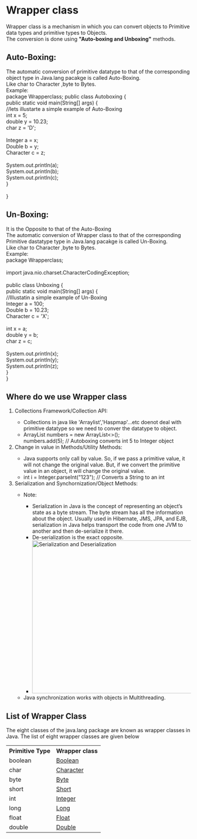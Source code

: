 <h1>⁡⁣⁢⁣Wrapper class⁡</h1>
Wrapper class is a mechanism in which you can convert objects to Primitive data types and primitive types to Objects.<br>
The conversion is done using <b>"Auto-boxing and Unboxing"</b> methods.<br>

<h2>⁡⁣⁢⁣Auto-Boxing:⁡</h2>
The automatic conversion of primitive datatype to that of the corresponding object type in Java.lang pacakge is called Auto-Boxing.<br>
Like char to Character ,byte to Bytes.<br>
Example:<br>
package Wrapperclass;
public class Autoboxing {<br>
    public static void main(String[] args) {<br>
        //lets illustarte a simple example of Auto-Boxing<br>
        int x = 5;<br>
        double y = 10.23;<br>
        char z = 'D';<br>
<br>
        Integer a = x;<br>
        Double b = y;<br>
        Character c = z;<br>
<br>
        System.out.println(a);<br>
        System.out.println(b);<br>
        System.out.println(c);<br>
    }<br>
<br>
}<br>


<h2>⁡⁣⁢⁣Un-Boxing:⁡</h2>
It is the Opposite to that of the Auto-Boxing<br>
The automatic conversion of Wrapper class to that of the  corresponding Primitive dastatype type in Java.lang pacakge is called Un-Boxing.<br>
Like char to Character ,byte to Bytes.<br>
Example:<br>
package Wrapperclass;<br>
<br>
import java.nio.charset.CharacterCodingException;<br>
<br>
public class Unboxing {<br>
    public static void main(String[] args) {<br>
        //Illustatin a simple example of Un-Boxing<br>
        Integer a = 100;<br>
        Double b = 10.23;<br>
        Character c = 'X';<br>
<br>
        int x = a;<br>
        double y = b;<br>
        char z = c;<br>
<br>
        System.out.println(x);<br>
        System.out.println(y);<br>
        System.out.println(z);<br>
    }<br>
}<br>


<h2>⁡⁣⁢⁣Where do we use Wrapper class⁡</h2>
<ol><li>⁡⁢⁣⁣Collections Framework/Collection API:⁡</li>
<ul><li>Collections in java like 'Arraylist','Haspmap'...etc doenot deal with primitive datatype so we need to conver the datatype to object.</li>
<li>ArrayList<Integer> numbers = new ArrayList<>();<br>
numbers.add(5); // Autoboxing converts int 5 to Integer object<br></li>
</ul>
<li>⁡⁢⁣⁣Change in value in Methods/Utility Methods:⁡</li>
<ul><li>Java supports only call by value. So, if we pass a primitive value, it will not change the original value. But, if we convert the primitive value in an object, it will change the original value.</li>
<li>int i = Integer.parseInt("123"); // Converts a String to an int</li></ul>
<li>⁡⁢⁣⁣Serialization and Synchornization/Object Methods:⁡</li>
<ul>
<li>⁡⁢⁢⁢Note:⁡</li>
<ul><li>Serialization in Java is the concept of representing an object’s state as a byte stream. The byte stream has all the information about the object. Usually used in Hibernate, JMS, JPA, and EJB, serialization in Java helps transport the code from one JVM to another and then de-serialize it there.</li>
<li>De-serialization is the exact opposite.</li>
<li><img src="https://media.geeksforgeeks.org/wp-content/cdn-uploads/gq/2016/01/serialize-deserialize-java.png" alt="Serialization and Deserialization" width="629" height="417"></li></ul>
<li>Java synchronization works with objects in Multithreading.</li>
</ul>
</ol>

<h2>⁡⁢⁣⁣⁡⁣⁢⁣List of Wrapper Class⁡⁡</h2>
The eight classes of the java.lang package are known as wrapper classes in Java. The list of eight wrapper classes are given below
<table class="alt" style="height: auto !important;">
<tbody><tr><th>Primitive Type</th><th>Wrapper class</th></tr>
<tr><td>boolean</td><div class="google-auto-placed ap_container" style="width: 100%; height: auto; clear: both; text-align: center;"><ins data-ad-format="auto" class="adsbygoogle adsbygoogle-noablate" data-ad-client="ca-pub-4699858549023382" data-adsbygoogle-status="done" style="display: block; margin: auto; background-color: transparent; height: 0px;" data-ad-status="unfilled"><div id="aswift_2_host" style="border: none; height: 0px; width: 325px; margin: 0px; padding: 0px; position: relative; visibility: visible; background-color: transparent; display: inline-block; overflow: hidden; opacity: 0;"><iframe id="aswift_2" name="aswift_2" browsingtopics="true" style="left: 0px; position: absolute; top: 0px; border: 0px; width: 325px; height: 0px;" sandbox="allow-forms allow-popups allow-popups-to-escape-sandbox allow-same-origin allow-scripts allow-top-navigation-by-user-activation" width="325" height="0" frameborder="0" marginwidth="0" marginheight="0" vspace="0" hspace="0" allowtransparency="true" scrolling="no" allow="attribution-reporting; run-ad-auction" src="https://googleads.g.doubleclick.net/pagead/ads?gdpr=0&amp;client=ca-pub-4699858549023382&amp;output=html&amp;h=250&amp;adk=759201182&amp;adf=840023675&amp;w=325&amp;abgtt=5&amp;fwrn=4&amp;fwrnh=100&amp;lmt=1720450435&amp;num_ads=1&amp;rafmt=1&amp;armr=3&amp;sem=mc&amp;pwprc=6010828733&amp;ad_type=text_image&amp;format=325x250&amp;url=https%3A%2F%2Fwww.javatpoint.com%2Fwrapper-class-in-java&amp;fwr=0&amp;pra=3&amp;rh=263&amp;rw=315&amp;rpe=1&amp;resp_fmts=3&amp;wgl=1&amp;fa=27&amp;uach=WyJXaW5kb3dzIiwiMTUuMC4wIiwieDg2IiwiIiwiMTI2LjAuNjQ3OC4xMjciLG51bGwsMCxudWxsLCI2NCIsW1siTm90L0EpQnJhbmQiLCI4LjAuMC4wIl0sWyJDaHJvbWl1bSIsIjEyNi4wLjY0NzguMTI3Il0sWyJHb29nbGUgQ2hyb21lIiwiMTI2LjAuNjQ3OC4xMjciXV0sMF0.&amp;dt=1720450435275&amp;bpp=4&amp;bdt=4293&amp;idt=-M&amp;shv=r20240702&amp;mjsv=m202407010101&amp;ptt=9&amp;saldr=aa&amp;abxe=1&amp;cookie=ID%3Dcf652e3448137e71%3AT%3D1706371042%3ART%3D1720450379%3AS%3DALNI_MbQqR2aOq4x9Vo7aGR2Vsnyx5XPCg&amp;gpic=UID%3D00000cf1c133df16%3AT%3D1706371042%3ART%3D1720450379%3AS%3DALNI_MZ53qd7xgkilA-5YSQekYXtwq_T6A&amp;eo_id_str=ID%3Dbad4c7b727b1959b%3AT%3D1710170408%3ART%3D1720450379%3AS%3DAA-AfjbOayoU69cGwVXuCtT5LvrP&amp;prev_fmts=336x280%2C0x0&amp;nras=2&amp;correlator=6312089954874&amp;frm=20&amp;pv=1&amp;ga_vid=1444601329.1706371038&amp;ga_sid=1720450378&amp;ga_hid=308769143&amp;ga_fc=1&amp;ga_cid=191526255.1720428203&amp;u_tz=330&amp;u_his=4&amp;u_h=864&amp;u_w=1536&amp;u_ah=816&amp;u_aw=1536&amp;u_cd=24&amp;u_sd=1.25&amp;dmc=8&amp;adx=592&amp;ady=1644&amp;biw=1519&amp;bih=730&amp;scr_x=0&amp;scr_y=114&amp;eid=44759842%2C31084867%2C44798934%2C95330412%2C95334509%2C95334526%2C95334578%2C95335887%2C31084997%2C31084185%2C95336266%2C31078663%2C31078665%2C31078668%2C31078670&amp;oid=2&amp;pvsid=1372032749340723&amp;tmod=300363059&amp;uas=0&amp;nvt=3&amp;ref=https%3A%2F%2Fwww.google.com%2F&amp;fc=384&amp;brdim=0%2C0%2C0%2C0%2C1536%2C0%2C1536%2C816%2C1536%2C730&amp;vis=1&amp;rsz=%7C%7Cs%7C&amp;abl=NS&amp;fu=128&amp;bc=31&amp;bz=1&amp;td=1&amp;tdf=2&amp;psd=W251bGwsbnVsbCxudWxsLDNd&amp;nt=1&amp;ifi=3&amp;uci=a!3&amp;btvi=2&amp;fsb=1&amp;dtd=79" data-google-container-id="a!3" tabindex="0" title="Advertisement" aria-label="Advertisement" data-google-query-id="CMfYnanZl4cDFeilZgIdjUsKSQ" data-load-complete="true" data-gtm-yt-inspected-6="true"></iframe></div></ins></div><td><a href="java-boolean" previewlistener="true">Boolean</a></td></tr>
<tr><td>char</td><td><a href="post/java-character" previewlistener="true">Character</a></td></tr>
<tr><td>byte</td><td><a href="java-byte" previewlistener="true">Byte</a></td></tr>
<tr><td>short</td><td><a href="java-short" previewlistener="true">Short</a></td></tr>
<tr><td>int</td><td><a href="java-integer" previewlistener="true">Integer</a></td></tr>
<tr><td>long</td><td><a href="java-long" previewlistener="true">Long</a></td></tr>
<tr><td>float</td><td><a href="java-float" previewlistener="true">Float</a></td></tr>
<tr><td>double</td><td><a href="java-double" previewlistener="true">Double</a></td></tr>
</tbody></table>